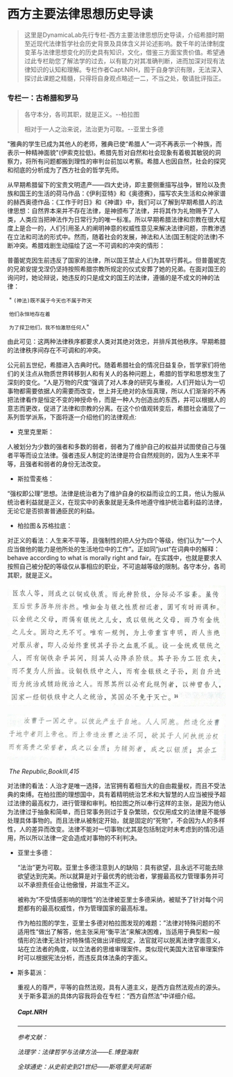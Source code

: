 # 西方主要法律思想历史导读


>这里是DynamicaLab先行专栏-西方主要法律思想历史导读，介绍希腊时期至近现代法律哲学社会历史背景及具体含义并论述影响。数千年的法律制度变革与法律思想变化的历史具有知识，文化，借鉴三方面宝贵价值。希望通过此专栏助您了解法学的过去，以有能力对其准确判断，进而加深对现有法律知识的认知和理解。专栏作者Capt.NRH，囿于自身学识有限，无法深入探讨此课题之精髓，只得将自身观点略述一二，不当之处，敬请批评指正。
>
>

 





### 专栏一：古希腊和罗马



> 各守本分，各司其职，就是正义。--柏拉图
>
> 相对于一人之治来说，法治更为可取。--亚里士多德
>

 

​        "雅典的学生已成为其他人的老师，雅典已使“希腊人”一词不再表示一个种族，而表示一种精神面貌"(伊索克拉低)。希腊先哲对自然和社会现象有着极其敏锐的洞察力，将所有问题都搬到理性的审判台前加以考察。希腊人也因自然，社会的探究和彻底的分析成为了西方社会的哲学先师。

​        从早期希腊留下的宝贵文明遗产——四大史诗，即主要侧重描写战争，冒险以及贵族和国王的生活的荷马作品：《伊利亚特》和《奥德赛》，描写农夫生活和众神家谱的赫西奥德作品：《工作于时日》和《神谱》中，我们可以了解到早期希腊人的法律思想：自然界本来并不存在法律，是神颁布了法律，并将其作为礼物赐予了人类，人类应当把神法作为日常行为的唯一标准。所以早期希腊法律和宗教在很大程度上是合一的，人们引用圣人的阐明神意的权威性意见来解决法律问题，宗教渗透在立法和司法的形式中。然而，随着社会的发展，神法和人法(国王制定的法律)不断冲突。希腊戏剧生动描绘了这一不可调和的冲突的情形：

​        普蕾妮克因生前违反了国家的法律，所以国王禁止人们为其举行葬礼。但普蕾妮克的兄弟安提戈涅仍坚持按照希腊宗教所规定的仪式安葬了她的兄弟。在面对国王的询问时，她论辩说，她违反的只是成文的国王的法律，遵循的是不成文的神的法律：

​                " `(神法)既不属于今天也不属于昨天`

​                 `他们永恒地存在着`

​                 `为了捍卫他们，我不怕激怒任何人`"

​        由此可见：这两种法律秩序都要求人类对其绝对效忠，并排斥其他秩序。早期希腊的法律秩序间存在不可调和的冲突。





​        公元前五世纪，希腊进入古典时代。随着希腊社会的情况日益复杂，哲学家们将他们的关注点从物质世界转移到人和有关人的各种问题上，希腊的哲学和思想发生了深刻的变化。“人是万物的尺度“强调了对人本身的研究与重视，人们开始认为一切事物都需要依据人的需要而改变，世上并无绝对的永恒真理，所以人们渐渐的不再把法律看作是恒定不变的神授命令，而是一种人为创造出的东西，并可以根据人的意志而更改，促进了法律和宗教的分离。在这个价值观转变后，希腊社会涌现了一系列哲学派系，下面将逐一介绍他们的法律观点:

- 克里克里斯：

人被划分为少数的强者和多数的弱者，弱者为了维护自己的权益并试图使自己与强者平等而设立法律。强者违反人制定的法律是符合自然规则的，因为人生来不平等，且强者和弱者的身份无法改变。



- 斯拉雪麦格：

“强权即公理”思想。法律是统治者为了维护自身的权益而设立的工具，他认为服从统治者利益就是正义，在现实中的表象就是无条件地遵守维护统治着利益的法律，无论它是否损害普通臣民的利益。



- 柏拉图＆苏格拉底：


对正义的看法：人生来不平等，且强制性的把人分为四个等级，他们认为“一个人应当做他的能力是他所处的生活地位中的工作”。正如同“just”在词典中的解释：behave according to what is morally right and fair。在实践中，也就是要求人按照自己被分配的等级仅从事相应的职业，不可逾越等级的限制。各守本分，各司其职，就是正义。



![](/images/heibai(1).jpg)

![](/images/heibai(1)(1).jpg)


​                                                                                             *The Republic,BookⅢ,415*

对法律的看法：人治才是唯一选择，法官拥有着相当大的自由裁量权，而且不受法典的束缚。在柏拉图的理想国中，具有着精明统治艺术和大智慧的人应当被授予超过法律的最高权力，进行管理和审判。柏拉图之所以奉行这样的主张，是因为他认为法律过于抽象和简单，而日常事务则过于复杂繁琐，仅仅用成文的法律是不能够处理具体事物的。而且法律从被制定开始，就是固定的“死物”，不会因为人的多样性，人的差异而改变。法律不能对一切事物(尤其是包括制定时未考虑到的情况)适用，所以所以法律一定会造成对事物的不利判决。



- 亚里士多德：

  “法治”更为可取。亚里士多德注意到人的缺陷：具有欲望，且永远不可能去除欲望达到完美。所以就算是对于最优秀的统治者，掌握最高权力管理事务并可以不承担责任会让他傲慢，并滋生不正义。

  被称为“不受情感影响的理性”的法律被亚里士多德采纳，被赋予了针对每个问题都有的最高权威性，作为管理国家的最高标准。

  作为柏拉图的学生，亚里士多德对柏拉图发现的难题：”法律对特殊问题的不适用性“做出了解答，他主张采用“衡平法”来解决困难，当适用于典型和一般情形的法律无法针对特殊情况做出详细规定，法官就可以脱离法律字面意义，站在立法者的角度，以立法者的思维审理案件。类似现代美国大法官审理案件时可以根据宪法分析，而违反具体法条的字面义。

  

- 斯多葛派：

  重视人的尊严，平等的自然法观，具有人道主义，是西方自然法观点的源头。关于斯多葛派的具体内容我将会在专栏：“西方自然法”中详细介绍。

  

  ##### Capt.NRH

  ------

  *参考文献：*
  
  *法理学：法律哲学与法律方法——E.博登海默*

  *全球通史：从史前史到21世纪——斯塔里夫阿诺斯*

  

  

  
  
  





 

 
